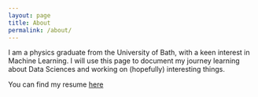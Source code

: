 ```yaml
---
layout: page
title: About
permalink: /about/
---
```


I am a physics graduate from the University of Bath, with a keen interest in Machine Learning. I will use this page to document my journey learning about Data Sciences and working on (hopefully) interesting things.

You can find my resume [here](/assets/Bence_Csiba_resume.pdf)